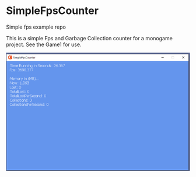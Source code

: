 # SimpleFpsCounter
Simple fps example repo

This is a simple Fps and Garbage Collection counter for a monogame project.
See the Game1 for use.

<img src="https://github.com/willmotil/SimpleFpsCounter/blob/master/SimpleFps.png" />
